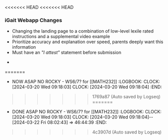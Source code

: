 <<<<<<< HEAD
<<<<<<< HEAD
### iGait Webapp Changes
* Changing the landing page to a combination of low-level lexile rated instructions and a supplemental video example
* Prioritize accuracy and explanation over speed, parents deeply want this information
* Must have an *"I attest"* statement before submission
-
=======
- NOW ASAP NO ROCKY - WS6/7? for [[MATH232]]
  :LOGBOOK:
  CLOCK: [2024-03-20 Wed 09:18:03]
  CLOCK: [2024-03-20 Wed 09:18:04]
  :END:
>>>>>>> 1769a87 (Auto saved by Logseq)
=======
- DONE ASAP NO ROCKY - WS6/7? for [[MATH232]]
  :LOGBOOK:
  CLOCK: [2024-03-20 Wed 09:18:03]
  CLOCK: [2024-03-20 Wed 09:18:04]--[2024-03-22 Fri 08:02:43] =>  46:44:39
  :END:
>>>>>>> 4c3907d (Auto saved by Logseq)
